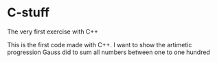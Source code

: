# C-stuff
The very first exercise with C++

This is the first code made with C++. I want to show the artimetic progression Gauss did to sum all numbers between one to one hundred
